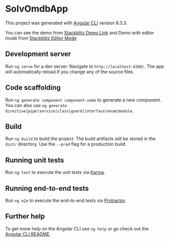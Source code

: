 # SolvOmdbApp

This project was generated with [Angular CLI](https://github.com/angular/angular-cli) version 8.3.3. 

You can see the demo from [Stackblitz Demo Link](https://vbwimxmgq.github.stackblitz.io/dashboard) and
Demo with editor mode from [Stackblitz Editor Mode](https://stackblitz.com/github/TheNuttyMaker/solv-omdb-app)



## Development server

Run `ng serve` for a dev server. Navigate to `http://localhost:4200/`. The app will automatically reload if you change any of the source files.

## Code scaffolding

Run `ng generate component component-name` to generate a new component. You can also use `ng generate directive|pipe|service|class|guard|interface|enum|module`.

## Build

Run `ng build` to build the project. The build artifacts will be stored in the `dist/` directory. Use the `--prod` flag for a production build.

## Running unit tests

Run `ng test` to execute the unit tests via [Karma](https://karma-runner.github.io).

## Running end-to-end tests

Run `ng e2e` to execute the end-to-end tests via [Protractor](http://www.protractortest.org/).

## Further help

To get more help on the Angular CLI use `ng help` or go check out the [Angular CLI README](https://github.com/angular/angular-cli/blob/master/README.md).
